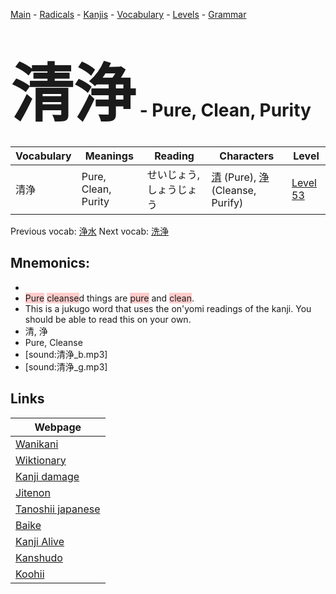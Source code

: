 <style> bigfont {font-size: 100px}</style>
[Main](../README.md) -
[Radicals](../radicals.md) -
[Kanjis](../kanjis.md) -
[Vocabulary](../vocabulary.md) -
[Levels](../levels.md) -
[Grammar](../grammar.md)
# <bigfont> 清浄</bigfont> - Pure, Clean, Purity 

| Vocabulary | Meanings | Reading | Characters | Level |
| --- | --- | --- | --- | --- |
| 清浄 | Pure, Clean, Purity | せいじょう, しょうじょう |  [清](../kanjis/清.md) (Pure), [浄](../kanjis/浄.md) (Cleanse, Purify) | [Level 53](../levels/wk_level53.md) |

Previous vocab: [浄水](浄水.md) Next vocab: [洗浄](洗浄.md) 

## Mnemonics:

* 
* <span style="background-color:#ffcccb"> Pure</span> <span style="background-color:#ffcccb"> cleanse</span>d things are <span style="background-color:#ffcccb"> pure</span> and <span style="background-color:#ffcccb"> clean</span>.
* This is a jukugo word that uses the on'yomi readings of the kanji. You should be able to read this on your own.
* 清, 浄
* Pure, Cleanse
* [sound:清浄_b.mp3]
* [sound:清浄_g.mp3]


## Links 

| Webpage |
| --- |
| [Wanikani          ](https://www.wanikani.com/kanji/清浄) |
| [Wiktionary        ](https://en.wiktionary.org/wiki/清浄) |
| [Kanji damage      ](http://www.kanjidamage.com/kanji/search?utf8=✓&q=清浄) |
| [Jitenon           ](https://jitenon.com/kanji/清浄) |
| [Tanoshii japanese ](https://www.tanoshiijapanese.com/dictionary/kanji.cfm?k=清浄) |
| [Baike             ](https://baike.baidu.com/item/清浄) |
| [Kanji Alive       ](https://app.kanjialive.com/清浄) |
| [Kanshudo          ](https://www.kanshudo.com/searchmn?q=清浄) |
| [Koohii            ](https://kanji.koohii.com/study/kanji/清浄) |
